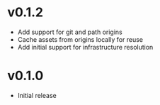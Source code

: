 # v0.1.2
* Add support for git and path origins
* Cache assets from origins locally for reuse
* Add initial support for infrastructure resolution

# v0.1.0
* Initial release
